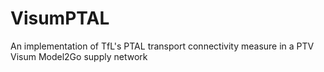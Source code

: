 # VisumPTAL
An implementation of TfL's PTAL transport connectivity measure in a PTV Visum Model2Go supply network
